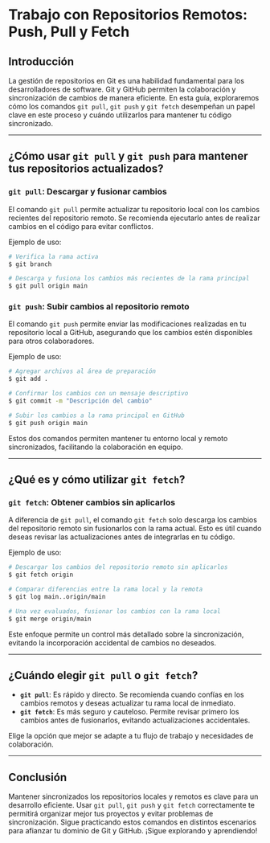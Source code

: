 # Trabajo con Repositorios Remotos: Push, Pull y Fetch

## Introducción

La gestión de repositorios en Git es una habilidad fundamental para los desarrolladores de software. Git y GitHub permiten la colaboración y sincronización de cambios de manera eficiente. En esta guía, exploraremos cómo los comandos `git pull`, `git push` y `git fetch` desempeñan un papel clave en este proceso y cuándo utilizarlos para mantener tu código sincronizado.

---

## ¿Cómo usar `git pull` y `git push` para mantener tus repositorios actualizados?

### `git pull`: Descargar y fusionar cambios

El comando `git pull` permite actualizar tu repositorio local con los cambios recientes del repositorio remoto. Se recomienda ejecutarlo antes de realizar cambios en el código para evitar conflictos.

Ejemplo de uso:

```sh
# Verifica la rama activa
$ git branch

# Descarga y fusiona los cambios más recientes de la rama principal
$ git pull origin main
```

### `git push`: Subir cambios al repositorio remoto

El comando `git push` permite enviar las modificaciones realizadas en tu repositorio local a GitHub, asegurando que los cambios estén disponibles para otros colaboradores.

Ejemplo de uso:

```sh
# Agregar archivos al área de preparación
$ git add .

# Confirmar los cambios con un mensaje descriptivo
$ git commit -m "Descripción del cambio"

# Subir los cambios a la rama principal en GitHub
$ git push origin main
```

Estos dos comandos permiten mantener tu entorno local y remoto sincronizados, facilitando la colaboración en equipo.

---

## ¿Qué es y cómo utilizar `git fetch`?

### `git fetch`: Obtener cambios sin aplicarlos

A diferencia de `git pull`, el comando `git fetch` solo descarga los cambios del repositorio remoto sin fusionarlos con la rama actual. Esto es útil cuando deseas revisar las actualizaciones antes de integrarlas en tu código.

Ejemplo de uso:

```sh
# Descargar los cambios del repositorio remoto sin aplicarlos
$ git fetch origin

# Comparar diferencias entre la rama local y la remota
$ git log main..origin/main

# Una vez evaluados, fusionar los cambios con la rama local
$ git merge origin/main
```

Este enfoque permite un control más detallado sobre la sincronización, evitando la incorporación accidental de cambios no deseados.

---

## ¿Cuándo elegir `git pull` o `git fetch`?

- **`git pull`**: Es rápido y directo. Se recomienda cuando confías en los cambios remotos y deseas actualizar tu rama local de inmediato.
- **`git fetch`**: Es más seguro y cauteloso. Permite revisar primero los cambios antes de fusionarlos, evitando actualizaciones accidentales.

Elige la opción que mejor se adapte a tu flujo de trabajo y necesidades de colaboración.

---

## Conclusión

Mantener sincronizados los repositorios locales y remotos es clave para un desarrollo eficiente. Usar `git pull`, `git push` y `git fetch` correctamente te permitirá organizar mejor tus proyectos y evitar problemas de sincronización. Sigue practicando estos comandos en distintos escenarios para afianzar tu dominio de Git y GitHub. ¡Sigue explorando y aprendiendo!